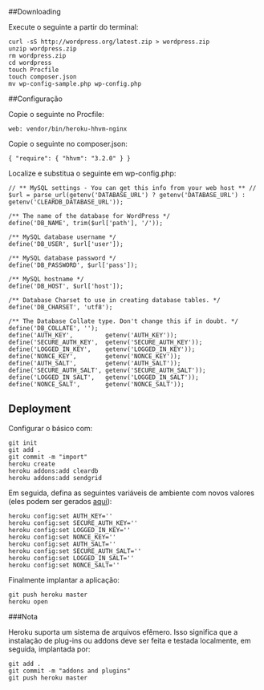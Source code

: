 ##Downloading

Execute o seguinte a partir do terminal:

    curl -sS http://wordpress.org/latest.zip > wordpress.zip
    unzip wordpress.zip
    rm wordpress.zip
    cd wordpress
    touch Procfile
    touch composer.json
    mv wp-config-sample.php wp-config.php

##Configuração

Copie o seguinte no Procfile:

    web: vendor/bin/heroku-hhvm-nginx

Copie o seguinte no composer.json:

    { "require": { "hhvm": "3.2.0" } }

Localize e substitua o seguinte em wp-config.php:

    // ** MySQL settings - You can get this info from your web host ** //
    $url = parse_url(getenv('DATABASE_URL') ? getenv('DATABASE_URL') : getenv('CLEARDB_DATABASE_URL'));
    
    /** The name of the database for WordPress */
    define('DB_NAME', trim($url['path'], '/'));
    
    /** MySQL database username */
    define('DB_USER', $url['user']);
    
    /** MySQL database password */
    define('DB_PASSWORD', $url['pass']);
    
    /** MySQL hostname */
    define('DB_HOST', $url['host']);
    
    /** Database Charset to use in creating database tables. */
    define('DB_CHARSET', 'utf8');
    
    /** The Database Collate type. Don't change this if in doubt. */
    define('DB_COLLATE', '');
    define('AUTH_KEY',         getenv('AUTH_KEY'));
    define('SECURE_AUTH_KEY',  getenv('SECURE_AUTH_KEY'));
    define('LOGGED_IN_KEY',    getenv('LOGGED_IN_KEY'));
    define('NONCE_KEY',        getenv('NONCE_KEY'));
    define('AUTH_SALT',        getenv('AUTH_SALT'));
    define('SECURE_AUTH_SALT', getenv('SECURE_AUTH_SALT'));
    define('LOGGED_IN_SALT',   getenv('LOGGED_IN_SALT'));
    define('NONCE_SALT',       getenv('NONCE_SALT'));

## Deployment

Configurar o básico com:

    git init
    git add .
    git commit -m "import"
    heroku create
    heroku addons:add cleardb
    heroku addons:add sendgrid

Em seguida, defina as seguintes variáveis de ambiente com novos valores (eles podem ser gerados [aqui](https://api.wordpress.org/secret-key/1.1/salt/)):

    heroku config:set AUTH_KEY=''
    heroku config:set SECURE_AUTH_KEY=''
    heroku config:set LOGGED_IN_KEY=''
    heroku config:set NONCE_KEY=''
    heroku config:set AUTH_SALT=''
    heroku config:set SECURE_AUTH_SALT=''
    heroku config:set LOGGED_IN_SALT=''
    heroku config:set NONCE_SALT=''

Finalmente implantar a aplicação:

    git push heroku master
    heroku open

###Nota

Heroku suporta um sistema de arquivos efêmero. Isso significa que a instalação de plug-ins ou addons deve ser feita e testada localmente, em seguida, implantada por:

    git add .
    git commit -m "addons and plugins"
    git push heroku master
